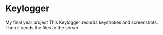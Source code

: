# Keylogger
My final year project
This Keylogger records keystrokes and screenshots. 
Then it sends the files to the server.
